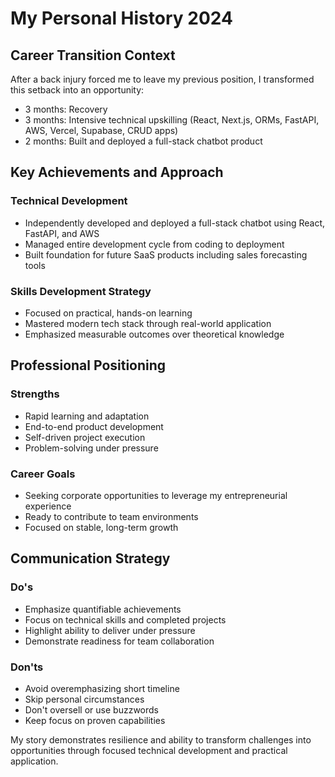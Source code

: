 # My Personal History 2024

## Career Transition Context

After a back injury forced me to leave my previous position, I transformed this setback into an opportunity:
- 3 months: Recovery 
- 3 months: Intensive technical upskilling (React, Next.js, ORMs, FastAPI, AWS, Vercel, Supabase, CRUD apps)
- 2 months: Built and deployed a full-stack chatbot product

## Key Achievements and Approach

### Technical Development
- Independently developed and deployed a full-stack chatbot using React, FastAPI, and AWS
- Managed entire development cycle from coding to deployment
- Built foundation for future SaaS products including sales forecasting tools

### Skills Development Strategy
- Focused on practical, hands-on learning
- Mastered modern tech stack through real-world application
- Emphasized measurable outcomes over theoretical knowledge

## Professional Positioning

### Strengths
- Rapid learning and adaptation
- End-to-end product development
- Self-driven project execution
- Problem-solving under pressure

### Career Goals
- Seeking corporate opportunities to leverage my entrepreneurial experience
- Ready to contribute to team environments
- Focused on stable, long-term growth

## Communication Strategy

### Do's
- Emphasize quantifiable achievements
- Focus on technical skills and completed projects
- Highlight ability to deliver under pressure
- Demonstrate readiness for team collaboration

### Don'ts
- Avoid overemphasizing short timeline
- Skip personal circumstances
- Don't oversell or use buzzwords
- Keep focus on proven capabilities

My story demonstrates resilience and ability to transform challenges into opportunities through focused technical development and practical application.
